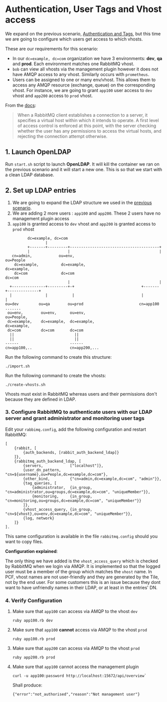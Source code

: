 # Authentication, User Tags and Vhost access

We expand on the previous scenario, [Authentication and Tags](../authentication-and-tags/README.md), but this time we are going to configure which users get access to which vhosts.

These are our requirements for this scenario:

- In our `dc=example, dc=com` organization we have 3 environments: **dev**, **qa** and **prod**. Each environment matches one RabbitMQ vhost.
- `bob` can view all vhosts via the management plugin however it does not have AMQP access to any vhost. Similarly occurs with `prometheus`.
- Users can be assigned to one or many env/vhost. This allows them to access any AMQP resource (exchange, queue) on the corresponding vhost. For instance, we are going to grant `app100` user access to `dev` vhost and `app200` access to `prod` vhost.

From the [docs](http://www.rabbitmq.com/access-control.html#permissions):

> When a RabbitMQ client establishes a connection to a server, it specifies a virtual host within which it intends to operate. A first level of access control is enforced at this point, with the server checking whether the user has any permissions to access the virtual hosts, and rejecting the connection attempt otherwise.

## 1. Launch OpenLDAP

Run `start.sh` script to launch **OpenLDAP**. It will kill the container we ran on the previous scenario and it will start a new one. This is so that we start with a clean LDAP database.

## 2. Set up LDAP entries

1. We are going to expand the LDAP structure we used in the [previous scenario](../authentication-and-tags/Readme.md).
2. We are adding 2 more users : `app100` and `app200`. These 2 users have no management plugin access
3. `app100` is granted access to `dev` vhost and `app200` is granted access to `prod` vhost

```
          dc=example, dc=com
                  |
          +-------+---------+----------------------------------------+
          |                 |                                        |
   cn=admin,            ou=env,                                   ou=People
    dc=example,          dc=example,                               dc=example,
    dc=com               dc=com                                    dc=com
                            |                                        |
  +---------------+---------+-+                              +-------+--------------+
  |               |           |                              |                      |
ou=dev         ou=qa        ou=prod                         cn=app100      .......   
 ou=env,        ou=env,      ou=env,                         ou=People,
 dc=example,    dc=example,  dc=example,                     dc=example,
 dc=com         dc=com       dc=com                       
  ||                           ||                         
  ||                           ||                         
------                       ------                       
cn=app100,..                 cn=app200,...
```

Run the following command to create this structure:   

```
./import.sh
```

Run the following command to create the vhosts:  

```
./create-vhosts.sh
```

Vhosts must exist in RabbitMQ whereas users and their permissions don't because they are defined in LDAP.

### 3. Configure RabbitMQ to authenticate users with our LDAP server and grant administrator and monitoring user tags

Edit your `rabbimq.config`, add the following configuration and restart RabbitMQ:

```
[
    {rabbit, [
        {auth_backends, [rabbit_auth_backend_ldap]}
    ]},
    {rabbitmq_auth_backend_ldap, [
        {servers,            ["localhost"]},
        {user_dn_pattern,    "cn=${username},ou=People,dc=example,dc=com"},
        {other_bind,         {"cn=admin,dc=example,dc=com", "admin"}},
        {tag_queries, [
            {administrator,  {in_group, "cn=administrator,ou=groups,dc=example,dc=com", "uniqueMember"}},
            {monitoring,     {in_group, "cn=monitoring,ou=groups,dc=example,dc=com", "uniqueMember"}}
        ]},
        {vhost_access_query, {in_group, "cn=${vhost},ou=env,dc=example,dc=com", "uniqueMember"}},
        {log, network}
    ]}
].
```

This same configuration is available in the file `rabbitmq.config` should you want to copy files.

**Configuration explained**:

The only thing we have added is the `vhost_access_query` which is checked by RabbitMQ when we login via AMQP. It is implemented so that the logged user must be a member of the group which matches the `vhost` name. In PCF, vhost names are not user-friendly and they are generated by the Tile, not by the end user. For some customers this is an issue because they dont want to have unfriendly names in their LDAP, or at least in the entries' DN.

### 4. Verify Configuration

1. Make sure that `app100` can access via AMQP to the vhost `dev`
    ```
    ruby app100.rb dev
    ```
2. Make sure that `app100` **cannot** access via AMQP to the vhost `prod`
    ```
    ruby app100.rb prod
    ```
3. Make sure that `app200` can access via AMQP to the vhost `prod`
    ```
    ruby app200.rb prod
    ```
4. Make sure that `app100` cannot access the management plugin
    ```
    curl -u app100:password http://localhost:15672/api/overview`
    ```
    Shall produce:
    ```
    {"error":"not_authorised","reason":"Not management user"}
    ```
